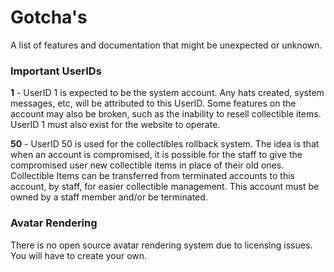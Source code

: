 # Gotcha's
A list of features and documentation that might be unexpected or unknown.

### Important UserIDs
**1** - UserID 1 is expected to be the system account. Any hats created, system messages, etc, will be attributed to this UserID. Some features on the account may also be broken, such as the inability to resell collectible items. UserID 1 must also exist for the website to operate.

**50** - UserID 50 is used for the collectibles rollback system. The idea is that when an account is compromised, it is possible for the staff to give the compromised user new collectible items in place of their old ones. Collectible Items can be transferred from terminated accounts to this account, by staff, for easier collectible management. This account must be owned by a staff member and/or be terminated.

### Avatar Rendering
There is no open source avatar rendering system due to licensing issues. You will have to create your own.